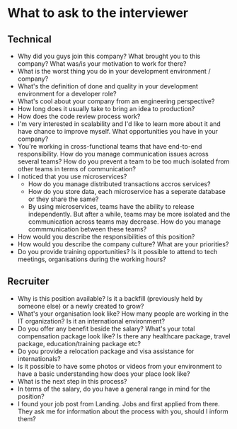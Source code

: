 # __What to ask to the interviewer__

## Technical

* Why did you guys join this company? What brought you to this company? What was/is your motivation to work for there?
* What is the worst thing you do in your development environment / company?
* What's the definition of done and quality in your development environment for a developer role?
* What's cool about your company from an engineering perspective?
* How long does it usually take to bring an idea to production?
* How does the code review process work?
* I'm very interested in scalability and I'd like to learn more about it and have chance to improve myself. What opportunities you have in your company?
* You're working in cross-functional teams that have end-to-end responsibility. How do you manage communication issues across several teams? How do you prevent a team to be too much isolated from other teams in terms of communication?
* I noticed that you use microservices?
  * How do you manage distributed transactions accros services?
  * How do you store data, each microservice has a seperate database or they share the same?
  * By using microservices, teams have the ability to release independently. But after a while, teams may be more isolated and the communication across teams may decrease. How do you manage commmunication between these teams?
* How would you describe the responsibilities of this position?
* How would you describe the company culture? What are your priorities?
* Do you provide training opportunities? Is it possible to attend to tech meetings, organisations during the working hours?

## Recruiter

* Why is this position available? Is it a backfill (previously held by someone else) or a newly created to grow?
* What's your organisation look like? How many people are working in the IT organization? Is it an international environment?
* Do you offer any benefit beside the salary? What's your total compensation package look like? Is there any healthcare package, travel package, education/training package etc?
* Do you provide a relocation package and visa assistance for internationals?
* Is it possible to have some photos or videos from your environment to have a basic understanding how does your place look like?
* What is the next step in this process?
* In terms of the salary, do you have a general range in mind for the position?
* I found your job post from Landing. Jobs and first applied from there. They ask me for information about the process with you, should I inform them?